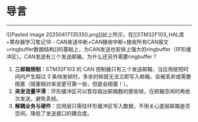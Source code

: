 
# 导言
---
![[Pasted image 20250417135350.png]]如上所示，在[[STM32F103_HAL库+寄存器学习笔记19 - CAN发送中断+CAN接收中断+接收所有CAN报文+ringbuffer数据结构]]的基础上，为CAN发送也安排上强大的ringbuffer（环形缓冲区）。CAN发送有三个发送邮箱，为什么还另外需要ringbuffer？
1. **三邮箱限制**：STM32F103 的 CAN 控制器只有三个发送邮箱，当应用层短时间内产生超过 3 条待发帧时，多余的帧就无法立即写入邮箱，会被丢弃或需要阻塞（阻塞相对来说更可靠一些，但是会阻塞！）。
2. **突发流量平滑**：环形缓冲区可以暂存超出邮箱数的那些帧，在邮箱空闲时再依次发送，避免丢帧。
3. **解耦业务与硬件**：应用层只需往环形缓冲区写入数据，不用关心底层邮箱是否空闲，降低了发送接口的耦合度。




